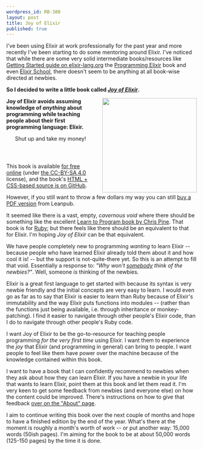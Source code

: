 ```yaml
---
wordpress_id: RB-380
layout: post
title: Joy of Elixir
published: true
---
```


I've been using Elixir at work professionally for the past year and more recently I've been starting to do some mentoring around Elixir. I've noticed that while there are some very solid intermediate books/resources like <a href='https://elixir-lang.org/getting-started/introduction.html'>Getting Started guide on elixir-lang.org</a> the <a href='https://pragprog.com/book/elixir13/programming-elixir-1-3'>Programming Elixir</a> book and even <a href='https://elixirschool.com/'>Elixir School</a>, there doesn't seem to be anything at all book-wise directed at newbies.

**So I decided to write a little book called <a href='https://joyofelixir.com'><em>Joy of Elixir</em></a>.**

<a href='https://joyofelixir.com'><img src='https://joyofelixir.com/images/small-cover.png' width='250px' style="float: right; margin-left: 20px;"></a>

<p>
  <strong>Joy of Elixir avoids assuming knowledge of <em>anything</em> about programming while teaching people about their first programming language: Elixir.</strong>
</p>

<aside>
  <header>Shut up and take my money!</header>

  <p>
    This book is available <a href='https://joyofelixir.com'>for free online</a> (under <a href='https://github.com/radar/joyofelixir/blob/master/license.txt'>the CC-BY-SA 4.0</a> license), and the book's <a href='https://github.com/radar/joyofelixir'>HTML + CSS-based source is on GitHub</a>.
  </p>

  <p>
    However, if you still want to throw a few dollars my way you can still <a href='https://leanpub.com/joyofelixir'>buy a PDF version</a> from Leanpub.
  </p>
</aside>


<p>
  It seemed like there is a vast, empty, <em>cavernous void</em> where there should be something like the excellent <a href='https://pine.fm/LearnToProgram/'>Learn to Program book by Chris Pine</a>. That book is for <a href='https://www.ruby-lang.org'>Ruby</a>; but there feels like there should be an equivalent to that for Elixir. I'm hoping <em>Joy of Elixir</em> can be that equivalent.
</p>

<p>
We have people completely new to programming <em>wanting</em> to learn Elixir -- because people who have learned Elixir already told them about it and how cool it is! -- but the support is not-quite-there yet. So this is an attempt to fill that void. Essentially a response to: <em>"Why won't <u>somebody</u> think of the newbies?"</em>. Well, someone <em>is</em> thinking of the newbies.
</p>

<p>
  Elixir is a great first language to get started with because its syntax is very newbie friendly and the initial concepts are very easy to learn. I would even go as far as to say that Elixir is easier to learn than Ruby because of Elixir's immutability and the way Elixir puts functions into modules -- (rather than the functions just being available, i.e. through inheritance or monkey-patching). I find it easier to navigate through other people's Elixir code, than I do to navigate through other people's Ruby code.
</p>

<p>
  I want Joy of Elixir to be the go-to-resource for teaching people programming <em>for the very first time</em> using Elixir. I want them to experience the <em>joy</em> that Elixir (and programming in general) can bring to people. I want people to feel like them have power over the machine because of the knowledge contained within this book.
</p>

I want to have a book that I can confidently recommend to newbies when they ask about how they can learn Elixir. If you have a newbie in your life that wants to learn Elixir, point them at this book and let them read it. I'm very keen to get some feedback from newbies (and everyone else) on how the content could be improved. There's instructions on how to give that feedback <a href='https://joyofelixir.com/about.html'>over on the "About" page</a>.

I aim to continue writing this book over the next couple of months and hope to have a finished edition by the end of the year. What's there at the moment is roughly a month's worth of work -- or put another way: 15,000 words (50ish pages). I'm aiming for the book to be at about 50,000 words (125-150 pages) by the time it is done.






